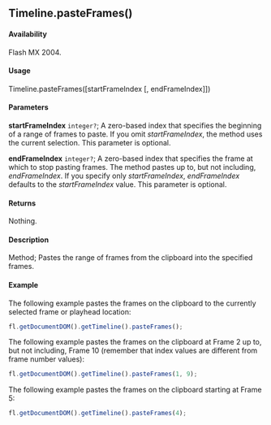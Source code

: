 ## Timeline.pasteFrames()

#### Availability

Flash MX 2004.

#### Usage

Timeline.pasteFrames(\[startFrameIndex \[, endFrameIndex\]\])

#### Parameters

**startFrameIndex** `integer?`; A zero-based index that specifies the beginning of a range of frames to paste. If you omit
*startFrameIndex*, the method uses the current selection. This parameter is optional.

**endFrameIndex** `integer?`; A zero-based index that specifies the frame at which to stop pasting frames. The method pastes up to, but not including, *endFrameIndex*. If you specify only *startFrameIndex*, *endFrameIndex* defaults to the *startFrameIndex* value. This parameter is optional.

#### Returns

Nothing.

#### Description

Method; Pastes the range of frames from the clipboard into the specified frames.

#### Example

The following example pastes the frames on the clipboard to the currently selected frame or playhead location:

```javascript
fl.getDocumentDOM().getTimeline().pasteFrames();
```

The following example pastes the frames on the clipboard at Frame 2 up to, but not including, Frame 10 (remember that index values are different from frame number values):

```javascript
fl.getDocumentDOM().getTimeline().pasteFrames(1, 9);
```

The following example pastes the frames on the clipboard starting at Frame 5:

```javascript
fl.getDocumentDOM().getTimeline().pasteFrames(4);
```
